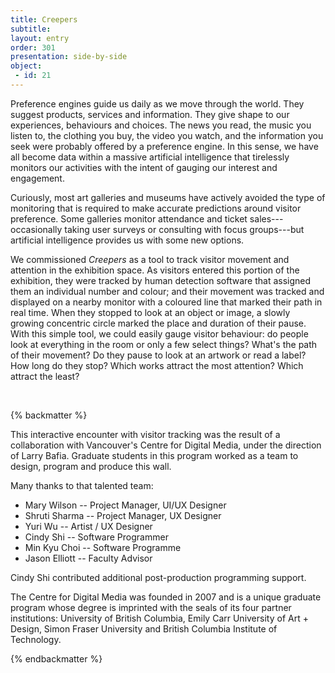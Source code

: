 ```yaml
---
title: Creepers
subtitle:  
layout: entry
order: 301
presentation: side-by-side
object:
 - id: 21 
---
```


Preference engines guide us daily as we move through the world. They suggest products, services and information. They give shape to our experiences, behaviours and choices. The news you read, the music you listen to, the clothing you buy, the video you watch, and the information you seek were probably offered by a preference engine. In this sense, we have all become data within a massive artificial intelligence that tirelessly monitors our activities with the intent of gauging our
interest and engagement.

Curiously, most art galleries and museums have actively avoided the type of monitoring that is required to make accurate predictions around visitor preference. Some galleries monitor attendance and ticket sales---occasionally taking user surveys or consulting with focus groups---but artificial intelligence provides us with some new options.

We commissioned *Creepers* as a tool to track visitor movement and attention in the exhibition space. As visitors entered this portion of the exhibition, they were tracked by human detection software that assigned them an individual number and colour; and their movement was tracked and displayed on a nearby monitor with a coloured line that marked their path in real time. When they stopped to look at an object or image, a slowly growing concentric circle marked the place and duration of their pause. With this simple tool, we could easily gauge visitor behaviour: do people look at everything in the room or only a few select things? What's the path of their movement? Do they pause to look at an artwork or read a label? How long do they stop? Which works attract the most attention? Which attract the least?

<br>

{% backmatter %}

This interactive encounter with visitor tracking was the result of a collaboration with Vancouver's Centre for Digital Media, under the direction of Larry Bafia. Graduate students in this program worked as a team to design, program and produce this wall.

Many thanks to that talented team:

-   Mary Wilson -- Project Manager, UI/UX Designer
-   Shruti Sharma -- Project Manager, UX Designer
-   Yuri Wu -- Artist / UX Designer
-   Cindy Shi -- Software Programmer
-   Min Kyu Choi -- Software Programme
-   Jason Elliott -- Faculty Advisor

Cindy Shi contributed additional post-production programming support.

The Centre for Digital Media was founded in 2007 and is a unique graduate program whose degree is imprinted with the seals of its four partner institutions: University of British Columbia, Emily Carr University of Art + Design, Simon Fraser University and British Columbia Institute of Technology.

{% endbackmatter %}
